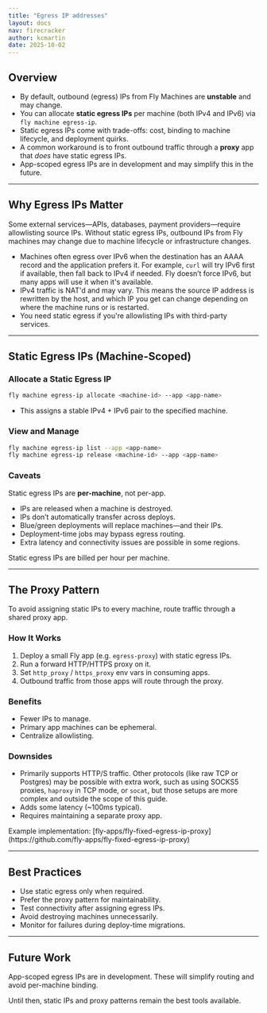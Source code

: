 ```yaml
---
title: "Egress IP addresses"
layout: docs
nav: firecracker
author: kcmartin
date: 2025-10-02
---
```


## Overview

- By default, outbound (egress) IPs from Fly Machines are **unstable** and may change.
- You can allocate **static egress IPs** per machine (both IPv4 and IPv6) via `fly machine egress-ip`.
- Static egress IPs come with trade-offs: cost, binding to machine lifecycle, and deployment quirks.
- A common workaround is to front outbound traffic through a **proxy** app that _does_ have static egress IPs.
- App-scoped egress IPs are in development and may simplify this in the future.

---

## Why Egress IPs Matter

Some external services—APIs, databases, payment providers—require allowlisting source IPs. Without static egress IPs, outbound IPs from Fly machines may change due to machine lifecycle or infrastructure changes.

- Machines often egress over IPv6 when the destination has an AAAA record and the application prefers it. For example, `curl` will try IPv6 first if available, then fall back to IPv4 if needed. Fly doesn’t force IPv6, but many apps will use it when it's available. 
- IPv4 traffic is NAT'd and may vary. This means the source IP address is rewritten by the host, and which IP you get can change depending on where the machine runs or is restarted.
- You need static egress if you're allowlisting IPs with third-party services.

---

## Static Egress IPs (Machine-Scoped)

### Allocate a Static Egress IP

```bash
fly machine egress-ip allocate <machine-id> --app <app-name>
```

- This assigns a stable IPv4 + IPv6 pair to the specified machine.

### View and Manage

```bash
fly machine egress-ip list --app <app-name>
fly machine egress-ip release <machine-id> --app <app-name>
```

### Caveats

Static egress IPs are **per-machine**, not per-app.

- IPs are released when a machine is destroyed.
- IPs don’t automatically transfer across deploys.
- Blue/green deployments will replace machines—and their IPs.
- Deployment-time jobs may bypass egress routing.
- Extra latency and connectivity issues are possible in some regions.

<div class="callout">
Static egress IPs are billed per hour per machine.
</div>

---

## The Proxy Pattern

To avoid assigning static IPs to every machine, route traffic through a shared proxy app.

### How It Works

1. Deploy a small Fly app (e.g. `egress-proxy`) with static egress IPs.
1. Run a forward HTTP/HTTPS proxy on it.
1. Set `http_proxy` / `https_proxy` env vars in consuming apps.
1. Outbound traffic from those apps will route through the proxy.

### Benefits

- Fewer IPs to manage.
- Primary app machines can be ephemeral.
- Centralize allowlisting.

### Downsides

- Primarily supports HTTP/S traffic. Other protocols (like raw TCP or Postgres) may be possible with extra work, such as using SOCKS5 proxies, `haproxy` in TCP mode, or `socat`, but those setups are more complex and outside the scope of this guide. 
- Adds some latency (~100ms typical).
- Requires maintaining a separate proxy app.

<div class="callout">
Example implementation: [fly-apps/fly-fixed-egress-ip-proxy](https://github.com/fly-apps/fly-fixed-egress-ip-proxy)
</div>

---

## Best Practices

- Use static egress only when required.
- Prefer the proxy pattern for maintainability.
- Test connectivity after assigning egress IPs.
- Avoid destroying machines unnecessarily.
- Monitor for failures during deploy-time migrations.

---

## Future Work

App-scoped egress IPs are in development. These will simplify routing and avoid per-machine binding.

Until then, static IPs and proxy patterns remain the best tools available.

